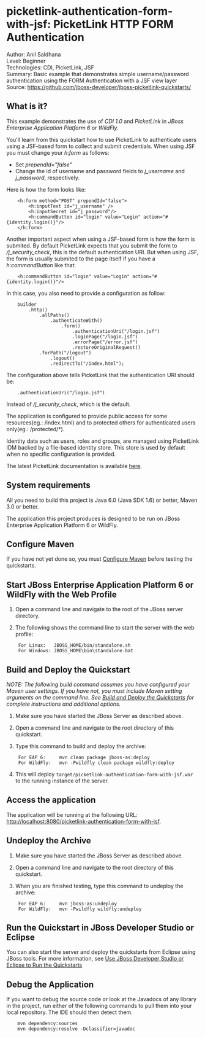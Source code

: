 picketlink-authentication-form-with-jsf: PicketLink HTTP FORM Authentication
===============================
Author: Anil Saldhana  
Level: Beginner  
Technologies: CDI, PicketLink, JSF  
Summary: Basic example that demonstrates simple username/password authentication using the FORM Authentication with a JSF view layer  
Source: <https://github.com/jboss-developer/jboss-picketlink-quickstarts/>


What is it?
-----------

This example demonstrates the use of *CDI 1.0* and *PicketLink* in *JBoss Enterprise Application Platform 6* or *WildFly*.

You'll learn from this quickstart how to use PicketLink to authenticate users using a JSF-based form to collect and submit credentials.
When using JSF you must change your *h:form* as follows:

* Set *prependId="false"*
* Change the id of username and password fields to *j_username* and *j_password*, respectively.

Here is how the form looks like:

        <h:form method="POST" prependId="false">
            <h:inputText id="j_username" />
            <h:inputSecret id="j_password"/>
            <h:commandButton id="login" value="Login" action="#{identity.login()}"/>
        </h:form>

Another important aspect when using a JSF-based form is how the form is submited. By default PicketLink expects that you
submit the form to */j_security_check*, this is the default authentication URI. But when using JSF, the form is usually submited to the page itself if you have a *h:commandButton*
like that:

        <h:commandButton id="login" value="Login" action="#{identity.login()}"/>

In this case, you also need to provide a configuration as follow:

        builder
            .http()
                .allPaths()
                    .authenticateWith()
                        .form()
                            .authenticationUri("/login.jsf")
                            .loginPage("/login.jsf")
                            .errorPage("/error.jsf")
                            .restoreOriginalRequest()
                .forPath("/logout")
                    .logout()
                    .redirectTo("/index.html");

The configuration above tells PicketLink that the authentication URI should be:

        .authenticationUri("/login.jsf")

Instead of */j_security_check*, which is the default.

The application is configured to provide public access for some resources(eg.: /index.html) and to protected others for
authenticated users only(eg.: /protected/*).

Identity data such as users, roles and groups, are managed using PicketLink IDM backed by a file-based identity store.
This store is used by default when no specific configuration is provided.

The latest PicketLink documentation is available [here](http://docs.jboss.org/picketlink/2/latest/).

System requirements
-------------------

All you need to build this project is Java 6.0 (Java SDK 1.6) or better, Maven 3.0 or better.

The application this project produces is designed to be run on JBoss Enterprise Application Platform 6 or WildFly.


Configure Maven
---------------

If you have not yet done so, you must [Configure Maven](http://www.jboss.org/jdf/quickstarts/jboss-as-quickstart/#configure_maven) before testing the quickstarts.


Start JBoss Enterprise Application Platform 6 or WildFly with the Web Profile
-------------------------

1. Open a command line and navigate to the root of the JBoss server directory.
2. The following shows the command line to start the server with the web profile:

        For Linux:   JBOSS_HOME/bin/standalone.sh
        For Windows: JBOSS_HOME\bin\standalone.bat


Build and Deploy the Quickstart
-------------------------

_NOTE: The following build command assumes you have configured your Maven user settings. If you have not, you must include Maven setting arguments on the command line. See [Build and Deploy the Quickstarts](http://www.jboss.org/jdf/quickstarts/jboss-as-quickstart/#buildanddeploy) for complete instructions and additional options._

1. Make sure you have started the JBoss Server as described above.
2. Open a command line and navigate to the root directory of this quickstart.
3. Type this command to build and deploy the archive:

        For EAP 6:     mvn clean package jboss-as:deploy
        For WildFly:   mvn -Pwildfly clean package wildfly:deploy

4. This will deploy `target/picketlink-authentication-form-with-jsf.war` to the running instance of the server.


Access the application
---------------------

The application will be running at the following URL: <http://localhost:8080/picketlink-authentication-form-with-jsf>.


Undeploy the Archive
--------------------

1. Make sure you have started the JBoss Server as described above.
2. Open a command line and navigate to the root directory of this quickstart.
3. When you are finished testing, type this command to undeploy the archive:

        For EAP 6:     mvn jboss-as:undeploy
        For WildFly:   mvn -Pwildfly wildfly:undeploy

Run the Quickstart in JBoss Developer Studio or Eclipse
-------------------------------------
You can also start the server and deploy the quickstarts from Eclipse using JBoss tools. For more information, see [Use JBoss Developer Studio or Eclipse to Run the Quickstarts](http://www.jboss.org/jdf/quickstarts/jboss-as-quickstart/#useeclipse)


Debug the Application
------------------------------------

If you want to debug the source code or look at the Javadocs of any library in the project, run either of the following commands to pull them into your local repository. The IDE should then detect them.

        mvn dependency:sources
        mvn dependency:resolve -Dclassifier=javadoc

